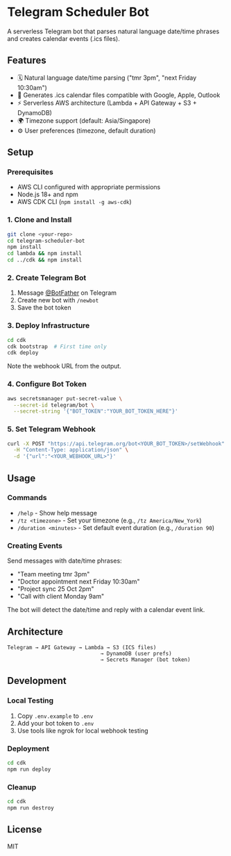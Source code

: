 # Telegram Scheduler Bot

A serverless Telegram bot that parses natural language date/time phrases and creates calendar events (.ics files).

## Features

- 🗓️ Natural language date/time parsing ("tmr 3pm", "next Friday 10:30am")
- 📅 Generates .ics calendar files compatible with Google, Apple, Outlook
- ⚡ Serverless AWS architecture (Lambda + API Gateway + S3 + DynamoDB)
- 🌍 Timezone support (default: Asia/Singapore)
- ⚙️ User preferences (timezone, default duration)

## Setup

### Prerequisites

- AWS CLI configured with appropriate permissions
- Node.js 18+ and npm
- AWS CDK CLI (`npm install -g aws-cdk`)

### 1. Clone and Install

```bash
git clone <your-repo>
cd telegram-scheduler-bot
npm install
cd lambda && npm install
cd ../cdk && npm install
```

### 2. Create Telegram Bot

1. Message [@BotFather](https://t.me/botfather) on Telegram
2. Create new bot with `/newbot`
3. Save the bot token

### 3. Deploy Infrastructure

```bash
cd cdk
cdk bootstrap  # First time only
cdk deploy
```

Note the webhook URL from the output.

### 4. Configure Bot Token

```bash
aws secretsmanager put-secret-value \
  --secret-id telegram/bot \
  --secret-string '{"BOT_TOKEN":"YOUR_BOT_TOKEN_HERE"}'
```

### 5. Set Telegram Webhook

```bash
curl -X POST "https://api.telegram.org/bot<YOUR_BOT_TOKEN>/setWebhook" \
  -H "Content-Type: application/json" \
  -d '{"url":"<YOUR_WEBHOOK_URL>"}'
```

## Usage

### Commands

- `/help` - Show help message
- `/tz <timezone>` - Set your timezone (e.g., `/tz America/New_York`)
- `/duration <minutes>` - Set default event duration (e.g., `/duration 90`)

### Creating Events

Send messages with date/time phrases:

- "Team meeting tmr 3pm"
- "Doctor appointment next Friday 10:30am"
- "Project sync 25 Oct 2pm"
- "Call with client Monday 9am"

The bot will detect the date/time and reply with a calendar event link.

## Architecture

```
Telegram → API Gateway → Lambda → S3 (ICS files)
                              → DynamoDB (user prefs)
                              → Secrets Manager (bot token)
```

## Development

### Local Testing

1. Copy `.env.example` to `.env`
2. Add your bot token to `.env`
3. Use tools like ngrok for local webhook testing

### Deployment

```bash
cd cdk
npm run deploy
```

### Cleanup

```bash
cd cdk
npm run destroy
```

## License

MIT